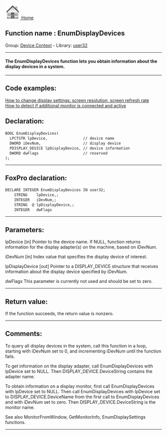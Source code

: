 [<img src="../../images/home.png"> Home ](https://github.com/VFPX/Win32API)  

## Function name : EnumDisplayDevices
Group: [Device Context](../../functions_group.md#Device_Context)  -  Library: [user32](../../../libraries.md#user32)  
***  


#### The EnumDisplayDevices function lets you obtain information about the display devices in a system. 
***  


## Code examples:
[How to change display settings: screen resolution, screen refresh rate](../../samples/sample_374.md)  
[How to detect if additional monitor is connected and active](../../samples/sample_542.md)  

## Declaration:
```foxpro  
BOOL EnumDisplayDevices(
  LPCTSTR lpDevice,                // device name
  DWORD iDevNum,                   // display device
  PDISPLAY_DEVICE lpDisplayDevice, // device information
  DWORD dwFlags                    // reserved
);  
```  
***  


## FoxPro declaration:
```foxpro  
DECLARE INTEGER EnumDisplayDevices IN user32;
	STRING    lpDevice,;
	INTEGER   iDevNum,;
	STRING  @ lpDisplayDevice,;
	INTEGER   dwFlags  
```  
***  


## Parameters:
lpDevice 
[in] Pointer to the device name. If NULL, function returns information for the display adapter(s) on the machine, based on iDevNum.

iDevNum 
[in] Index value that specifies the display device of interest. 

lpDisplayDevice 
[out] Pointer to a DISPLAY_DEVICE structure that receives information about the display device specified by iDevNum.

dwFlags 
This parameter is currently not used and should be set to zero.  
***  


## Return value:
If the function succeeds, the return value is nonzero.   
***  


## Comments:
To query all display devices in the system, call this function in a loop, starting with iDevNum set to 0, and incrementing iDevNum until the function fails.  
  
To get information on the display adapter, call EnumDisplayDevices with lpDevice set to NULL. Then DISPLAY_DEVICE.DeviceString contains the adapter name.   
  
To obtain information on a display monitor, first call EnumDisplayDevices with lpDevice set to NULL. Then call EnumDisplayDevices with lpDevice set to DISPLAY_DEVICE.DeviceName from the first call to EnumDisplayDevices and with iDevNum set to zero. Then DISPLAY_DEVICE.DeviceString is the monitor name.   
  
See also MonitorFromWindow, GetMonitorInfo, EnumDisplaySettings functions.  
  
***  

